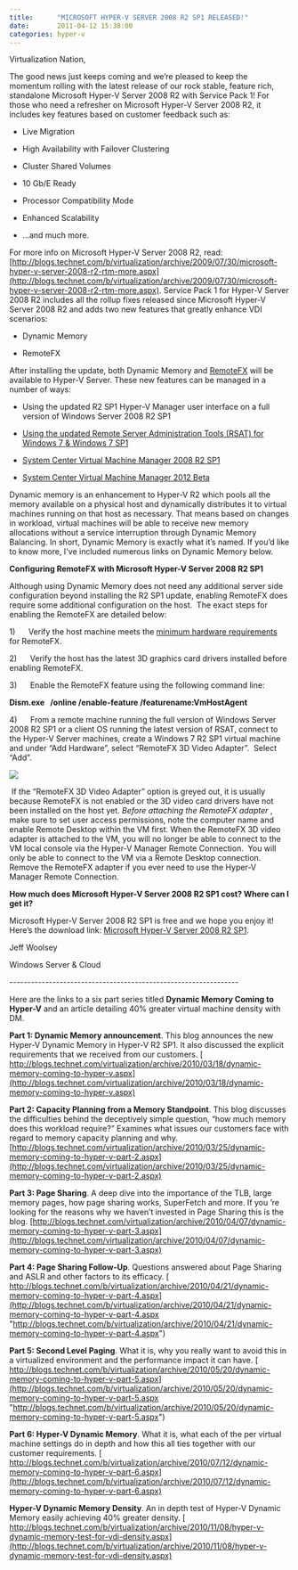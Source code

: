 ```yaml
---
title:      "MICROSOFT HYPER-V SERVER 2008 R2 SP1 RELEASED!"
date:       2011-04-12 15:38:00
categories: hyper-v
---
```

Virtualization Nation,

The good news just keeps coming and we’re pleased to keep the momentum rolling with the latest release of our rock stable, feature rich, standalone Microsoft Hyper-V Server 2008 R2 with Service Pack 1! For those who need a refresher on Microsoft Hyper-V Server 2008 R2, it includes key features based on customer feedback such as:

  * Live Migration

  * High Availability with Failover Clustering

  * Cluster Shared Volumes

  * 10 Gb/E Ready

  * Processor Compatibility Mode

  * Enhanced Scalability

  * …and much more.




For more info on Microsoft Hyper-V Server 2008 R2, read: [http://blogs.technet.com/b/virtualization/archive/2009/07/30/microsoft-hyper-v-server-2008-r2-rtm-more.aspx](http://blogs.technet.com/b/virtualization/archive/2009/07/30/microsoft-hyper-v-server-2008-r2-rtm-more.aspx). Service Pack 1 for Hyper-V Server 2008 R2 includes all the rollup fixes released since Microsoft Hyper-V Server 2008 R2 and adds two new features that greatly enhance VDI scenarios:

  * Dynamic Memory

  * RemoteFX




After installing the update, both Dynamic Memory and [RemoteFX](http://technet.microsoft.com/en-us/library/ff817578\(WS.10\).aspx) will be available to Hyper-V Server. These new features can be managed in a number of ways:

  * Using the updated R2 SP1 Hyper-V Manager user interface on a full version of Windows Server 2008 R2 SP1

  * [Using the updated Remote Server Administration Tools (RSAT) for Windows 7 & Windows 7 SP1](http://www.microsoft.com/downloads/en/details.aspx?FamilyID=7d2f6ad7-656b-4313-a005-4e344e43997d)

  * [System Center Virtual Machine Manager 2008 R2 SP1](http://www.microsoft.com/systemcenter/en/us/virtual-machine-manager/vmm-whats-new-r2.aspx)

  * [System Center Virtual Machine Manager 2012 Beta](http://www.microsoft.com/systemcenter/en/us/virtual-machine-manager/vm-vnext-beta.aspx)




Dynamic memory is an enhancement to Hyper-V R2 which pools all the memory available on a physical host and dynamically distributes it to virtual machines running on that host as necessary. That means based on changes in workload, virtual machines will be able to receive new memory allocations without a service interruption through Dynamic Memory Balancing. In short, Dynamic Memory is exactly what it’s named. If you’d like to know more, I've included numerous links on Dynamic Memory below.

**Configuring RemoteFX with Microsoft Hyper-V Server 2008 R2 SP1**

Although using Dynamic Memory does not need any additional server side configuration beyond installing the R2 SP1 update, enabling RemoteFX does require some additional configuration on the host.  The exact steps for enabling the RemoteFX are detailed below:

1)      Verify the host machine meets the [minimum hardware requirements](http://technet.microsoft.com/en-us/library/ff817602\(WS.10\).aspx) for RemoteFX. 

2)      Verify the host has the latest 3D graphics card drivers installed before enabling RemoteFX.

3)      Enable the RemoteFX feature using the following command line:

**Dism.exe   /online /enable-feature /featurename:VmHostAgent**

4)      From a remote machine running the full version of Windows Server 2008 R2 SP1 or a client OS running the latest version of RSAT, connect to the Hyper-V Server machines, create a Windows 7 R2 SP1 virtual machine and under “Add Hardware”, select “RemoteFX 3D Video Adapter”.  Select “Add”.

![](https://msdnshared.blob.core.windows.net/media/TNBlogsFS/prod.evol.blogs.technet.com/CommunityServer.Blogs.Components.WeblogFiles/00/00/00/50/45/8357.RemoteFX.jpg)

 If the “RemoteFX 3D Video Adapter” option is greyed out, it is usually because RemoteFX is not enabled or the 3D video card drivers have not been installed on the host yet. _Before attaching the RemoteFX adapter_ , make sure to set user access permissions, note the computer name and enable Remote Desktop within the VM first. When the RemoteFX 3D video adapter is attached to the VM, you will no longer be able to connect to the VM local console via the Hyper-V Manager Remote Connection.  You will only be able to connect to the VM via a Remote Desktop connection.  Remove the RemoteFX adapter if you ever need to use the Hyper-V Manager Remote Connection.

**How much does Microsoft Hyper-V Server 2008 R2 SP1 cost? Where can I get it?**

Microsoft Hyper-V Server 2008 R2 SP1 is free and we hope you enjoy it! Here’s the download link: [Microsoft Hyper-V Server 2008 R2 SP1](http://www.microsoft.com/downloads/en/details.aspx?familyId=92E2C4BA-6965-4F8E-ABBE-CBB40556B680&hash=pMNVRmBEI7H164HL10deNppvqjcmjZcDVytJUQicRu8ZJbYi4y653qj3S6ekFSBzZltDG4dDMv%2bYytE5pynQAA%3d%3d).

Jeff Woolsey

Windows Server & Cloud

\----------------------------------------------------------------

Here are the links to a six part series titled **Dynamic Memory Coming to Hyper-V** and an article detailing 40% greater virtual machine density with DM.

**Part 1: Dynamic Memory announcement**. This blog announces the new Hyper-V Dynamic Memory in Hyper-V R2 SP1. It also discussed the explicit requirements that we received from our customers. [ http://blogs.technet.com/virtualization/archive/2010/03/18/dynamic-memory-coming-to-hyper-v.aspx](http://blogs.technet.com/virtualization/archive/2010/03/18/dynamic-memory-coming-to-hyper-v.aspx)

**Part 2: Capacity Planning from a Memory Standpoint**. This blog discusses the difficulties behind the deceptively simple question,  “how much memory does this workload require?” Examines what issues our customers face with regard to memory capacity planning and why. [http://blogs.technet.com/virtualization/archive/2010/03/25/dynamic-memory-coming-to-hyper-v-part-2.aspx](http://blogs.technet.com/virtualization/archive/2010/03/25/dynamic-memory-coming-to-hyper-v-part-2.aspx)

**Part 3: Page Sharing**. A deep dive into the importance of the TLB, large memory pages, how page sharing works, SuperFetch and more. If you ’re looking for the reasons why we haven’t invested in Page Sharing this is the blog. [http://blogs.technet.com/virtualization/archive/2010/04/07/dynamic-memory-coming-to-hyper-v-part-3.aspx](http://blogs.technet.com/virtualization/archive/2010/04/07/dynamic-memory-coming-to-hyper-v-part-3.aspx)

**Part 4: Page Sharing Follow-Up**. Questions answered about Page Sharing and ASLR and other factors to its efficacy. [ http://blogs.technet.com/b/virtualization/archive/2010/04/21/dynamic-memory-coming-to-hyper-v-part-4.aspx](http://blogs.technet.com/b/virtualization/archive/2010/04/21/dynamic-memory-coming-to-hyper-v-part-4.aspx "http://blogs.technet.com/b/virtualization/archive/2010/04/21/dynamic-memory-coming-to-hyper-v-part-4.aspx")

**Part 5: Second Level Paging**. What it is, why you really want to avoid this in a virtualized environment and the performance impact it can have. [ http://blogs.technet.com/b/virtualization/archive/2010/05/20/dynamic-memory-coming-to-hyper-v-part-5.aspx](http://blogs.technet.com/b/virtualization/archive/2010/05/20/dynamic-memory-coming-to-hyper-v-part-5.aspx "http://blogs.technet.com/b/virtualization/archive/2010/05/20/dynamic-memory-coming-to-hyper-v-part-5.aspx")

**Part 6: Hyper-V Dynamic Memory**. What it is, what each of the per virtual machine settings do in depth and how this all ties together with our customer requirements. [ http://blogs.technet.com/b/virtualization/archive/2010/07/12/dynamic-memory-coming-to-hyper-v-part-6.aspx](http://blogs.technet.com/b/virtualization/archive/2010/07/12/dynamic-memory-coming-to-hyper-v-part-6.aspx)

**Hyper-V Dynamic Memory Density**. An in depth test of Hyper-V Dynamic Memory easily achieving 40% greater density. [ http://blogs.technet.com/b/virtualization/archive/2010/11/08/hyper-v-dynamic-memory-test-for-vdi-density.aspx](http://blogs.technet.com/b/virtualization/archive/2010/11/08/hyper-v-dynamic-memory-test-for-vdi-density.aspx)
